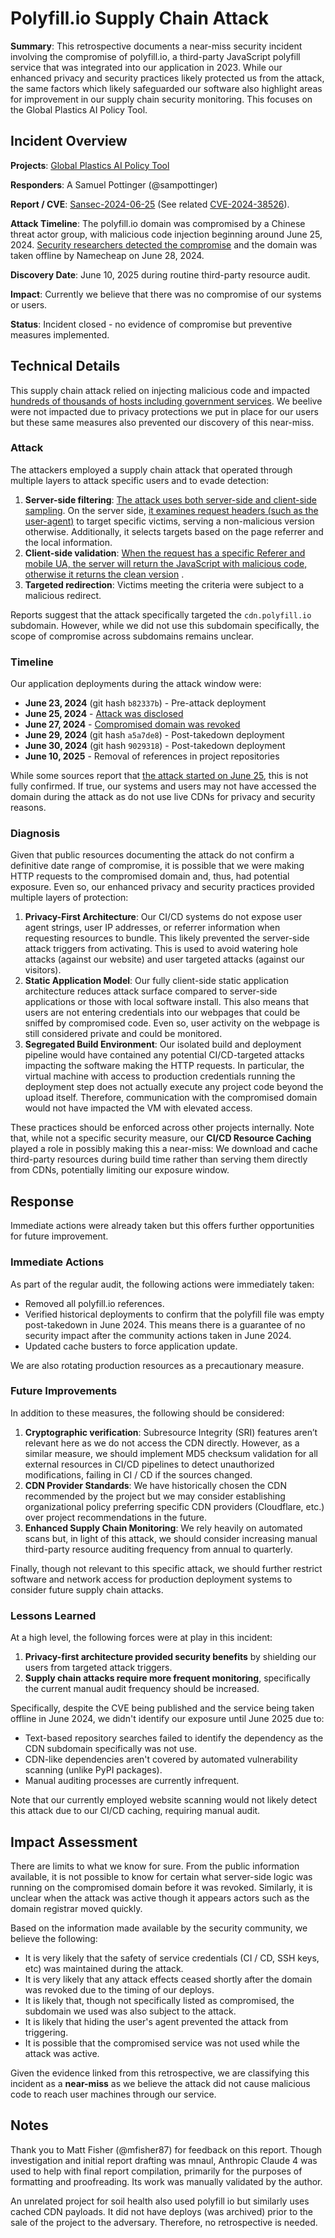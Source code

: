 # Polyfill.io Supply Chain Attack

**Summary**: This retrospective documents a near-miss security incident involving the compromise of polyfill.io, a third-party JavaScript polyfill service that was integrated into our application in 2023. While our enhanced privacy and security practices likely protected us from the attack, the same factors which likely safeguarded our software also highlight areas for improvement in our supply chain security monitoring. This focuses on the Global Plastics AI Policy Tool.

## Incident Overview

**Projects**: [Global Plastics AI Policy Tool](https://global-plastics-tool.org/)

**Responders**: A Samuel Pottinger (@sampottinger)

**Report / CVE**: [Sansec-2024-06-25](https://sansec.io/research/polyfill-supply-chain-attack) (See related [CVE-2024-38526](https://cve.mitre.org/cgi-bin/cvename.cgi?name=CVE-2024-38526)).

**Attack Timeline**: The polyfill.io domain was compromised by a Chinese threat actor group, with malicious code injection beginning around June 25, 2024. [Security researchers detected the compromise](https://www.bleepingcomputer.com/news/security/polyfillio-javascript-supply-chain-attack-impacts-over-100k-sites/) and the domain was taken offline by Namecheap on June 28, 2024.

**Discovery Date**: June 10, 2025 during routine third-party resource audit.

**Impact**: Currently we believe that there was no compromise of our systems or users.

**Status**: Incident closed - no evidence of compromise but preventive measures implemented.

## Technical Details
This supply chain attack relied on injecting malicious code and impacted [hundreds of thousands of hosts including government services](https://censys.com/blog/july-2-polyfill-io-supply-chain-attack-digging-into-the-web-of-compromised-domains). We beelive were not impacted due to privacy protections we put in place for our users but these same measures also prevented our discovery of this near-miss.

### Attack
The attackers employed a supply chain attack that operated through multiple layers to attack specific users and to evade detection:

1. **Server-side filtering**: [The attack uses both server-side and client-side sampling](https://www.akamai.com/blog/security/2024-polyfill-supply-chain-attack-what-to-know). On the server side, [it examines request headers (such as the user-agent)](https://github.com/polyfillpolyfill/polyfill-service/issues/2873#issuecomment-2182491302) to target specific victims, serving a non-malicious version otherwise. Additionally, it selects targets based on the page referrer and the local information. 
2. **Client-side validation**: [When the request has a specific Referer and mobile UA, the server will return the JavaScript with malicious code, otherwise it returns the clean version](https://censys.com/blog/july-2-polyfill-io-supply-chain-attack-digging-into-the-web-of-compromised-domains) .
3. **Targeted redirection**: Victims meeting the criteria were subject to a malicious redirect.

Reports suggest that the attack specifically targeted the ```cdn.polyfill.io``` subdomain. However, while we did not use this subdomain specifically, the scope of compromise across subdomains remains unclear.

### Timeline
Our application deployments during the attack window were:

- **June 23, 2024** (git hash ```b82337b```) - Pre-attack deployment
- **June 25, 2024** - [Attack was disclosed](https://sansec.io/research/polyfill-supply-chain-attack)
- **June 27, 2024** - [Compromised domain was revoked](https://stackdiary.com/polyfill-io-gets-dealt-with-by-cloudflare-and-namecheap/)
- **June 29, 2024** (git hash ```a5a7de8```) - Post-takedown deployment  
- **June 30, 2024** (git hash ```9029318```) - Post-takedown deployment
- **June 10, 2025** - Removal of references in project repositories

While some sources report that [the attack started on June 25](https://www.invicti.com/blog/web-security/polyfill-supply-chain-attack-when-your-cdn-goes-evil/), this is not fully confirmed. If true, our systems and users may not have accessed the domain during the attack as do not use live CDNs for privacy and security reasons.

### Diagnosis
Given that public resources documenting the attack do not confirm a definitive date range of compromise, it is possible that we were making HTTP requests to the compromised domain and, thus, had potential exposure. Even so, our enhanced privacy and security practices provided multiple layers of protection:

1. **Privacy-First Architecture**: Our CI/CD systems do not expose user agent strings, user IP addresses, or referrer information when requesting resources to bundle. This likely prevented the server-side attack triggers from activating. This is used to avoid watering hole attacks (against our website) and user targeted attacks (against our visitors).
2. **Static Application Model**: Our fully client-side static application architecture reduces attack surface compared to server-side applications or those with local software install. This also means that users are not entering credentials into our webpages that could be sniffed by compromised code. Even so, user activity on the webpage is still considered private and could be monitored.
3. **Segregated Build Environment**: Our isolated build and deployment pipeline would have contained any potential CI/CD-targeted attacks impacting the software making the HTTP requests. In particular, the virtual machine with access to production credentials running the deployment step does not actually execute any project code beyond the upload itself. Therefore, communication with the compromised domain would not have impacted the VM with elevated access.

These practices should be enforced across other projects internally. Note that, while not a specific security measure, our **CI/CD Resource Caching** played a role in possibly making this a near-miss: We download and cache third-party resources during build time rather than serving them directly from CDNs, potentially limiting our exposure window.

## Response
Immediate actions were already taken but this offers further opportunities for future improvement.

### Immediate Actions
As part of the regular audit, the following actions were immediately taken:

- Removed all polyfill.io references.
- Verified historical deployments to confirm that the polyfill file was empty post-takedown in June 2024. This means there is a guarantee of no security impact after the community actions taken in June 2024.
- Updated cache busters to force application update.

We are also rotating production resources as a precautionary measure.

### Future Improvements
In addition to these measures, the following should be considered:

1. **Cryptographic verification**: Subresource Integrity (SRI) features aren’t relevant here as we do not access the CDN directly. However, as a similar measure, we should implement MD5 checksum validation for all external resources in CI/CD pipelines to detect unauthorized modifications, failing in CI / CD if the sources changed.
2. **CDN Provider Standards**: We have historically chosen the CDN recommended by the project but we may consider establishing organizational policy preferring specific CDN providers (Cloudflare, etc.) over project recommendations in the future.
3. **Enhanced Supply Chain Monitoring**: We rely heavily on automated scans but, in light of this attack, we should consider increasing manual third-party resource auditing frequency from annual to quarterly.

Finally, though not relevant to this specific attack, we should further restrict software and network access for production deployment systems to consider future supply chain attacks.

### Lessons Learned
At a high level, the following forces were at play in this incident:

1. **Privacy-first architecture provided security benefits** by shielding our users from targeted attack triggers.
2. **Supply chain attacks require more frequent monitoring**, specifically the current manual audit frequency should be increased.

Specifically, despite the CVE being published and the service being taken offline in June 2024, we didn't identify our exposure until June 2025 due to:

- Text-based repository searches failed to identify the dependency as the CDN subdomain specifically was not use.
- CDN-like dependencies aren't covered by automated vulnerability scanning (unlike PyPI packages).
- Manual auditing processes are currently infrequent.

Note that our currently employed website scanning would not likely detect this attack due to our CI/CD caching, requiring manual audit.

## Impact Assessment
There are limits to what we know for sure. From the public information available, it is not possible to know for certain what server-side logic was running on the compromised domain before it was revoked. Similarly, it is unclear when the attack was active though it appears actors such as the domain registrar moved quickly.

Based on the information made available by the security community, we believe the following:

 - It is very likely that the safety of service credentials (CI / CD, SSH keys, etc) was maintained during the attack.
 - It is very likely that any attack effects ceased shortly after the domain was revoked due to the timing of our deploys.
 - It is likely that, though not specifically listed as compromised, the subdomain we used was also subject to the attack.
 - It is likely that hiding the user's agent prevented the attack from triggering.
 - It is possible that the compromised service was not used while the attack was active.

Given the evidence linked from this retrospective, we are classifying this incident as a **near-miss** as we believe the attack did not cause malicious code to reach user machines through our service.

## Notes
Thank you to Matt Fisher (@mfisher87) for feedback on this report. Though investigation and initial report drafting was mnaul, Anthropic Claude 4 was used to help with final report compilation, primarily for the purposes of formatting and proofreading. Its work was manually validated by the author.

An unrelated project for soil health also used polyfill io but similarly uses cached CDN payloads. It did not have deploys (was archived) prior to the sale of the project to the adversary. Therefore, no retrospective is needed.
